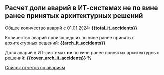 ## Расчет доли аварий в ИТ-системах не по вине ранее принятых архитектурных решений

Общее количество аварий с 01.01.2024: **{{total_it_accidents}}**

Количество аварий произошедших по вине ранее принятых архитектурных решений: **{{arch_it_accidents}}**

Доля аварий в ИТ-системах **не** по вине ранее принятых архитектурных решений: **{{cover_arch_it_accidents}} %**

[Список отчетов по авариям](/docs/metrics.it_accidents_list) 